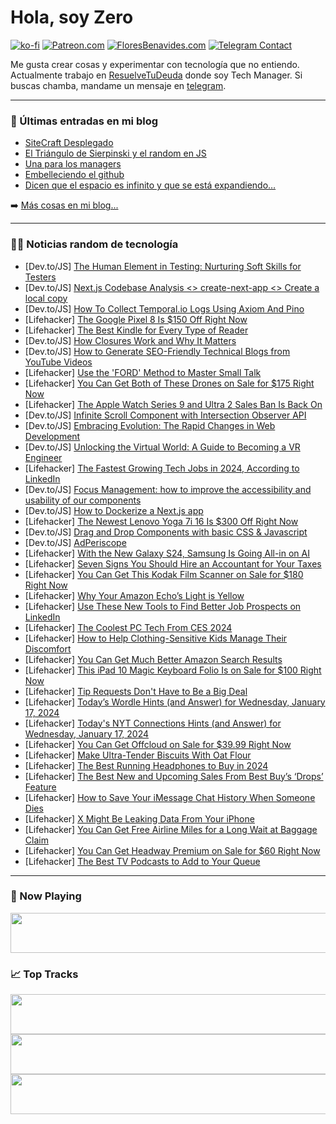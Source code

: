 # Hola, soy Zero

[![ko-fi](https://ko-fi.com/img/githubbutton_sm.svg)](https://ko-fi.com/J3J4N0LUK)
[![Patreon.com](https://img.shields.io/endpoint.svg?url=https%3A%2F%2Fshieldsio-patreon.vercel.app%2Fapi%3Fusername%3Dzerodragon%26type%3Dpatrons&style=for-the-badge)](https://patreon.com/zerodragon)
[![FloresBenavides.com](https://img.shields.io/website?down_message=oops&label=MiBlog&style=for-the-badge&up_message=online&url=https%3A%2F%2Ffloresbenavides.com)](https://floresbenavides.com)
[![Telegram Contact](https://img.shields.io/badge/escr%C3%ADbeme-ZeroDragon-%2326A5E4?style=for-the-badge&logo=telegram)](https://t.me/zerodragon)

Me gusta crear cosas y experimentar con tecnología que no entiendo.
Actualmente trabajo en [ResuelveTuDeuda](http://github.com/resuelve) donde soy Tech Manager.
Si buscas chamba, mandame un mensaje en [telegram](https://t.me/zerodragon).

---

### 📕 Últimas entradas en mi blog
<!-- BLOG-POST-LIST:START -->
- [SiteCraft Desplegado](https://floresbenavides.com/sitecraft-desplegado/)
- [El Triángulo de Sierpinski y el random en JS](https://floresbenavides.com/el-triangulo-de-sierpinski-y-el-random-en-js/)
- [Una para los managers](https://floresbenavides.com/una-para-los-managers/)
- [Embelleciendo el github](https://floresbenavides.com/embelleciendo-el-github/)
- [Dicen que el espacio es infinito y que se está expandiendo…](https://floresbenavides.com/dicen-que-el-espacio-es-infinito-y-que-se-esta-expandiendo/)
<!-- BLOG-POST-LIST:END -->

➡️ [Más cosas en mi blog...](https://floresbenavides.com)

---

### 👨‍💻 Noticias random de tecnología
<!-- TECH-POSTS:START -->
- [Dev.to/JS] [The Human Element in Testing: Nurturing Soft Skills for Testers](https://dev.to/miracool/the-human-element-in-testing-nurturing-soft-skills-for-testers-173m)
- [Dev.to/JS] [Next.js Codebase Analysis &lt;&gt; create-next-app &lt;&gt; Create a local copy](https://dev.to/ramunarasinga/nextjs-codebase-analysis-create-next-app-create-a-local-copy-1n59)
- [Dev.to/JS] [How To Collect Temporal.io Logs Using Axiom And Pino](https://dev.to/pmbanugo/how-to-collect-temporalio-logs-using-axiom-and-pino-8bc)
- [Lifehacker] [The Google Pixel 8 Is $150 Off Right Now](https://lifehacker.com/tech/google-pixel-8-sale-best-buy)
- [Lifehacker] [The Best Kindle for Every Type of Reader](https://lifehacker.com/tech/the-best-kindles-of-2024)
- [Dev.to/JS] [How Closures Work and Why It Matters](https://dev.to/a_n_0ea95a809912c3db27c4b/how-closures-work-and-why-it-matters-18a1)
- [Dev.to/JS] [How to Generate SEO-Friendly Technical Blogs from YouTube Videos](https://dev.to/rowy/how-to-generate-seo-friendly-technical-blogs-from-youtube-videos-n74)
- [Lifehacker] [Use the &#39;FORD&#39; Method to Master Small Talk](https://lifehacker.com/health/master-small-talk-ford-method)
- [Lifehacker] [You Can Get Both of These Drones on Sale for $175 Right Now](https://lifehacker.com/ninja-drone-bundle-sale)
- [Lifehacker] [The Apple Watch Series 9 and Ultra 2 Sales Ban Is Back On](https://lifehacker.com/tech/why-apple-watches-are-being-pulled-off-the-market)
- [Dev.to/JS] [Infinite Scroll Component with Intersection Observer API](https://dev.to/mayankhttps/infinite-scroll-component-with-intersection-observer-api-f83)
- [Dev.to/JS] [Embracing Evolution: The Rapid Changes in Web Development](https://dev.to/angelamiton/embracing-evolution-the-rapid-changes-in-web-development-4if1)
- [Dev.to/JS] [Unlocking the Virtual World: A Guide to Becoming a VR Engineer](https://dev.to/balrajola/unlocking-the-virtual-world-a-guide-to-becoming-a-vr-engineer-8ee)
- [Lifehacker] [The Fastest Growing Tech Jobs in 2024, According to LinkedIn](https://lifehacker.com/tech/the-fastest-growing-tech-jobs-in-2024)
- [Dev.to/JS] [Focus Management: how to improve the accessibility and usability of our components](https://dev.to/micaavigliano/focus-management-how-to-improve-the-accessibility-and-usability-of-our-components-1865)
- [Dev.to/JS] [How to Dockerize a Next.js app](https://dev.to/vorillaz/how-to-dockerize-a-nextjs-app-4e4h)
- [Lifehacker] [The Newest Lenovo Yoga 7i 16 Is $300 Off Right Now](https://lifehacker.com/tech/lenovo-yoga-7i-16-sale-best-buy)
- [Dev.to/JS] [Drag and Drop Components with basic CSS &amp; Javascript](https://dev.to/mayankhttps/drag-and-drop-components-with-basic-css-javascript-3jbd)
- [Dev.to/JS] [AdPeriscope](https://dev.to/rankkmarket/adperiscope-2me3)
- [Lifehacker] [With the New Galaxy S24, Samsung Is Going All-in on AI](https://lifehacker.com/tech/new-samsung-galaxy-s24-smartphones)
- [Lifehacker] [Seven Signs You Should Hire an Accountant for Your Taxes](https://lifehacker.com/money/should-you-hire-accountant)
- [Lifehacker] [You Can Get This Kodak Film Scanner on Sale for $180 Right Now](https://lifehacker.com/kodak-film-scanner-sale)
- [Lifehacker] [Why Your Amazon Echo’s Light is Yellow](https://lifehacker.com/tech/why-is-my-amazon-echo-yellow)
- [Lifehacker] [Use These New Tools to Find Better Job Prospects on LinkedIn](https://lifehacker.com/work/linkedin-new-job-search-features)
- [Lifehacker] [The Coolest PC Tech From CES 2024](https://lifehacker.com/tech/coolest-pc-tech-from-ces-2024)
- [Lifehacker] [How to Help Clothing-Sensitive Kids Manage Their Discomfort](https://lifehacker.com/family/how-to-help-clothing-sensitive-kids)
- [Lifehacker] [You Can Get Much Better Amazon Search Results](https://lifehacker.com/tech/how-to-get-better-amazon-search-results)
- [Lifehacker] [This iPad 10 Magic Keyboard Folio Is on Sale for $100 Right Now](https://lifehacker.com/apple-magic-keyboard-folio-sale)
- [Lifehacker] [Tip Requests Don&#39;t Have to Be a Big Deal](https://lifehacker.com/money/who-to-tip-and-how-much)
- [Lifehacker] [Today’s Wordle Hints &lpar;and Answer&rpar; for Wednesday, January 17, 2024](https://lifehacker.com/entertainment/wordle-answer-today-january-17-2024)
- [Lifehacker] [Today&#39;s NYT Connections Hints &lpar;and Answer&rpar; for Wednesday, January 17, 2024](https://lifehacker.com/entertainment/nyt-connections-answer-today-january-17-2024)
- [Lifehacker] [You Can Get Offcloud on Sale for $39.99 Right Now](https://lifehacker.com/tech/offcloud-sale)
- [Lifehacker] [Make Ultra-Tender Biscuits With Oat Flour](https://lifehacker.com/make-ultra-tender-biscuits-with-oat-flour-1849592254)
- [Lifehacker] [The Best Running Headphones to Buy in 2024](https://lifehacker.com/tech/best-running-headphones)
- [Lifehacker] [The Best New and Upcoming Sales From Best Buy’s ‘Drops’ Feature](https://lifehacker.com/tech/best-tech-deals-from-best-buy-drops)
- [Lifehacker] [How to Save Your iMessage Chat History When Someone Dies](https://lifehacker.com/tech/how-to-save-imessage-chat-history)
- [Lifehacker] [X Might Be Leaking Data From Your iPhone](https://lifehacker.com/tech/x-leaking-data-on-your-iphone)
- [Lifehacker] [You Can Get Free Airline Miles for a Long Wait at Baggage Claim](https://lifehacker.com/travel/earn-free-airline-miles-for-baggage-claim-wait)
- [Lifehacker] [You Can Get Headway Premium on Sale for $60 Right Now](https://lifehacker.com/headway-premium-sale)
- [Lifehacker] [The Best TV Podcasts to Add to Your Queue](https://lifehacker.com/entertainment/10-tv-podcasts-you-should-subscribe-to)<!-- TECH-POSTS:END -->

---

### 🎵 Now Playing
<a href="https://spotify-now-playing-dun.vercel.app/now-playing?open"><img src="https://spotify-now-playing-dun.vercel.app/now-playing" width="540" height="64"></a>

### 📈 Top Tracks
<a href="https://spotify-now-playing-dun.vercel.app/top-tracks?i=1&open"><img src="https://spotify-now-playing-dun.vercel.app/top-tracks?i=1" width="540" height="64"></a>
<a href="https://spotify-now-playing-dun.vercel.app/top-tracks?i=2&open"><img src="https://spotify-now-playing-dun.vercel.app/top-tracks?i=2" width="540" height="64"></a>
<a href="https://spotify-now-playing-dun.vercel.app/top-tracks?i=3&open"><img src="https://spotify-now-playing-dun.vercel.app/top-tracks?i=3" width="540" height="64"></a>
